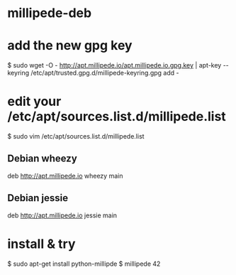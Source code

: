 millipede-deb
========================

# add the new gpg key
$ sudo wget -O - http://apt.millipede.io/apt.millipede.io.gpg.key | apt-key --keyring /etc/apt/trusted.gpg.d/millipede-keyring.gpg add -

# edit your /etc/apt/sources.list.d/millipede.list
$ sudo vim /etc/apt/sources.list.d/millipede.list

## Debian wheezy
deb http://apt.millipede.io wheezy main

## Debian jessie
deb http://apt.millipede.io jessie main

# install & try
$ sudo apt-get install python-millipde
$ millipede 42
